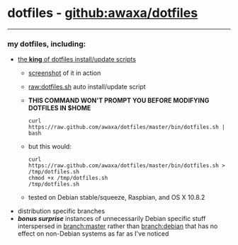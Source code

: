 # dotfiles - [github:awaxa/dotfiles](git://github.com/awaxa/dotfiles.git "git://github.com/awaxa/dotfiles.git")
---
### my dotfiles, including:
* [the **king** of dotfiles install/update scripts](https://github.com/awaxa/dotfiles/blob/master/bin/dotfiles.sh "https://github.com/awaxa/dotfiles/blob/master/bin/dotfiles.sh")
  * [screenshot](https://raw.github.com/awaxa/dotfiles/master/screenshot.png "https://raw.github.com/awaxa/dotfiles/master/screenshot.png") of it in action
  * [raw:dotfiles.sh](https://raw.github.com/awaxa/dotfiles/master/bin/dotfiles.sh "https://raw.github.com/awaxa/dotfiles/master/bin/dotfiles.sh") auto install/update script
  * **THIS COMMAND WON'T PROMPT YOU BEFORE MODIFYING DOTFILES IN $HOME**
  
    ```shell
    curl https://raw.github.com/awaxa/dotfiles/master/bin/dotfiles.sh | bash
    ```
  
  * but this would:
  
    ```shell
    curl https://raw.github.com/awaxa/dotfiles/master/bin/dotfiles.sh > /tmp/dotfiles.sh
    chmod +x /tmp/dotfiles.sh
    /tmp/dotfiles.sh
    ```
    
  * tested on Debian stable/squeeze, Raspbian, and OS X 10.8.2
* distribution specific branches
* ***bonus surprise*** instances of unnecessarily Debian specific stuff interspersed in [branch:master](https://github.com/awaxa/dotfiles/tree/master "github:awaxa/dotfiles/tree/master") rather than [branch:debian](https://github.com/awaxa/dotfiles/tree/debian "github:awaxa/dotfiles/tree/debian") that has no effect on non-Debian systems as far as I've noticed
